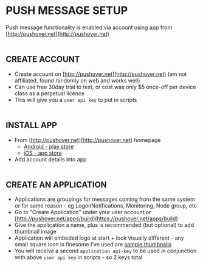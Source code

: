 # PUSH MESSAGE SETUP<br>
Push message functionality is enabled via account using app from [http://pushover.net](http://pushover.net)<br><br>
## CREATE ACCOUNT
* Create account on [http://pushover.net](http://pushover.net) (am not affiliated, found randomly on web and works well)
* Can use free 30day trial to test, or cost was only $5 once-off per device class as a perpetual licence<br>
* This will give you a `user api key` to put in scripts<br><br>
## INSTALL APP
* From [http://pushover.net](http://pushover.net) homepage
   * [Android - play store](https://play.google.com/store/apps/details?id=net.superblock.pushover)
   * [iOS - app store](https://apps.apple.com/us/app/pushover-notifications/id506088175)
* Add account details into app<br><br>
## CREATE AN APPLICATION
* Applications are groupings for messages coming from the same system or for same reason - eg LogonNotifications, Monitoring, Node group, etc
* Go to "Create Application" under your user account or [http://pushover.net/apps/build](https://pushover.net/apps/build)
* Give the application a name, plus is recommended (but optional) to add thumbnail image
* Application will embeded logo at start + look visually different - any small square icon is finesome I've used are [sample thumbnails](assets/) 
* You will receive a second `application api-key` to be used in conjunction with above `user api key` in scripts - so 2 keys total
